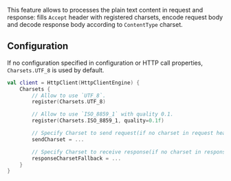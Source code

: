 [//]: # (title: Text &amp; Charsets)
[//]: # (category: clients)
[//]: # (caption: Text &amp; Charsets)
[//]: # (feature: feature)
[//]: # (artifact: io.ktor)
[//]: # (class: io.ktor.client.features.HttpPlainText)
[//]: # (ktor_version_review: 1.2.0)

This feature allows to processes the plain text content in request and response: fills `Accept` header with registered charsets, encode request body and decode response body according to `ContentType` charset.


## Configuration

If no configuration specified in configuration or HTTP call properties, `Charsets.UTF_8` is used by default.

```kotlin
val client = HttpClient(HttpClientEngine) {
    Charsets {
        // Allow to use `UTF_8`.
        register(Charsets.UTF_8)

        // Allow to use `ISO_8859_1` with quality 0.1.
        register(Charsets.ISO_8859_1, quality=0.1f)

        // Specify Charset to send request(if no charset in request headers).
        sendCharset = ...

        // Specify Charset to receive response(if no charset in response headers).
        responseCharsetFallback = ...
    }
}
```